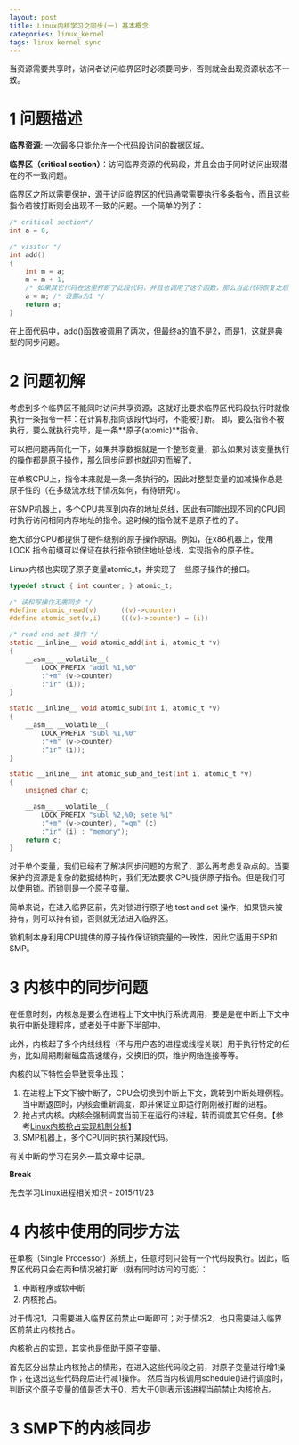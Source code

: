 ```yaml
---
layout: post
title: Linux内核学习之同步(一) 基本概念
categories: linux_kernel
tags: linux kernel sync
---
```


当资源需要共享时，访问者访问临界区时必须要同步，否则就会出现资源状态不一致。

# 1 问题描述

**临界资源**: 一次最多只能允许一个代码段访问的数据区域。

**临界区（critical section）**：访问临界资源的代码段，并且会由于同时访问出现潜在的不一致问题。

临界区之所以需要保护，源于访问临界区的代码通常需要执行多条指令，而且这些指令若被打断则会出现不一致的问题。一个简单的例子：

```c
/* critical section*/
int a = 0;

/* visitor */
int add()
{
	int m = a;
	m = m + 1;
	/* 如果其它代码在这里打断了此段代码，并且也调用了这个函数，那么当此代码恢复之后，此时a变成1*/
	a = m; /* 设置a为1 */
	return a;
}
```

在上面代码中，add()函数被调用了两次，但最终a的值不是2，而是1，这就是典型的同步问题。

# 2 问题初解

考虑到多个临界区不能同时访问共享资源，这就好比要求临界区代码段执行时就像执行一条指令一样：在计算机指向该段代码时，不能被打断。
即，要么指令不被执行，要么就执行完毕，是一条**原子(atomic)**指令。

可以把问题再简化一下，如果共享数据就是一个整形变量，那么如果对该变量执行的操作都是原子操作，那么同步问题也就迎刃而解了。

在单核CPU上，指令本来就是一条一条执行的，因此对整型变量的加减操作总是原子性的（在多级流水线下情况如何，有待研究）。

在SMP机器上，多个CPU共享到内存的地址总线，因此有可能出现不同的CPU同时执行访问相同内存地址的指令。这时候的指令就不是原子性的了。

绝大部分CPU都提供了硬件级别的原子操作原语。例如，在x86机器上，使用 LOCK 指令前缀可以保证在执行指令锁住地址总线，实现指令的原子性。

Linux内核也实现了原子变量atomic_t，并实现了一些原子操作的接口。

```c
typedef struct { int counter; } atomic_t;

/* 读和写操作无需同步 */
#define atomic_read(v)      ((v)->counter)
#define atomic_set(v,i)     (((v)->counter) = (i))

/* read and set 操作 */
static __inline__ void atomic_add(int i, atomic_t *v) 
{
    __asm__ __volatile__(
        LOCK_PREFIX "addl %1,%0"
        :"+m" (v->counter)
        :"ir" (i));
}

static __inline__ void atomic_sub(int i, atomic_t *v) 
{
    __asm__ __volatile__(
        LOCK_PREFIX "subl %1,%0"
        :"+m" (v->counter)
        :"ir" (i));
}

static __inline__ int atomic_sub_and_test(int i, atomic_t *v)
{
    unsigned char c;

    __asm__ __volatile__(
        LOCK_PREFIX "subl %2,%0; sete %1"
        :"+m" (v->counter), "=qm" (c)
        :"ir" (i) : "memory");
    return c;
}
```

对于单个变量，我们已经有了解决同步问题的方案了，那么再考虑复杂点的。当要保护的资源是复杂的数据结构时，我们无法要求
CPU提供原子指令。但是我们可以使用锁。而锁则是一个原子变量。

简单来说，在进入临界区前，先对锁进行原子地 test and set 操作，如果锁未被持有，则可以持有锁，否则就无法进入临界区。

锁机制本身利用CPU提供的原子操作保证锁变量的一致性，因此它适用于SP和SMP。

# 3 内核中的同步问题

在任意时刻，内核总是要么在进程上下文中执行系统调用，要是是在中断上下文中执行中断处理程序，或者处于中断下半部中。

此外，内核起了多个内线线程（不与用户态的进程或线程关联）用于执行特定的任务，比如周期刷新磁盘高速缓存，交换旧的页，维护网络连接等等。

内核的以下特性会导致竞争出现：

1. 在进程上下文下被中断了，CPU会切换到中断上下文，跳转到中断处理例程。当中断返回时，内核会重新调度，即并保证立即运行刚刚被打断的进程。
2. 抢占式内核。内核会强制调度当前正在运行的进程，转而调度其它任务。【参考[Linux内核抢占实现机制分析](http://blog.csdn.net/sailor_8318/article/details/2870184)】
3. SMP机器上，多个CPU同时执行某段代码。
 
有关中断的学习在另外一篇文章中记录。

**Break**

先去学习Linux进程相关知识 - 2015/11/23

# 4 内核中使用的同步方法

在单核（Single Processor）系统上，任意时刻只会有一个代码段执行。因此，临界区代码只会在两种情况被打断（就有同时访问的可能）：

1. 中断程序或软中断
2. 内核抢占。

对于情况1，只需要进入临界区前禁止中断即可；对于情况2，也只需要进入临界区前禁止内核抢占。

内核抢占的实现，其实也是借助于原子变量。

首先区分出禁止内核抢占的情形，在进入这些代码段之前，对原子变量进行增1操作；在退出这些代码段后进行减1操作。
然后当内核调用schedule()进行调度时，判断这个原子变量的值是否大于0，若大于0则表示该进程当前禁止内核抢占。

# 3 SMP下的内核同步

